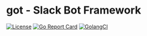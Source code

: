 got - Slack Bot Framework
=========================

[![License](https://img.shields.io/github/license/nownabe/sekret.svg?style=popout)](https://github.com/nownabe/sekret/blob/master/LICENSE.txt)
[![Go Report Card](https://goreportcard.com/badge/github.com/nownabe/got)](https://goreportcard.com/report/github.com/nownabe/got)
[![GolangCI](https://golangci.com/badges/github.com/nownabe/got.svg)](https://golangci.com/r/github.com/nownabe/got)
